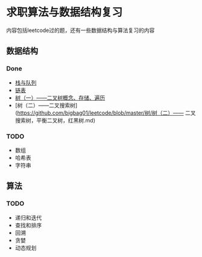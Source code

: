 # 求职算法与数据结构复习
内容包括leetcode过的题，还有一些数据结构与算法复习的内容
## 数据结构
### Done
* [栈与队列](https://github.com/bigbag01/leetcode/blob/master/%E6%A0%88%E5%92%8C%E9%98%9F%E5%88%97/%E6%A0%88%E5%92%8C%E9%98%9F%E5%88%97.md)
* [链表](https://github.com/bigbag01/leetcode/blob/master/%E9%93%BE%E8%A1%A8/%E9%93%BE%E8%A1%A8.md)
* [树（一）——二叉树概念、存储、遍历](https://github.com/bigbag01/leetcode/blob/master/%E6%A0%91/%E6%A0%91%EF%BC%88%E4%B8%80%EF%BC%89%E2%80%94%E2%80%94%20%E4%BA%8C%E5%8F%89%E6%A0%91%E6%A6%82%E5%BF%B5%EF%BC%8C%E5%AD%98%E5%82%A8%EF%BC%8C%E9%81%8D%E5%8E%86.md)
* [树（二）——二叉搜索树](https://github.com/bigbag01/leetcode/blob/master/树/树（二）—— 二叉搜索树，平衡二叉树，红黑树.md) 
### TODO
* 数组
* 哈希表
* 字符串

## 算法
### TODO
* 递归和迭代
* 查找和排序
* 回溯
* 贪婪
* 动态规划
